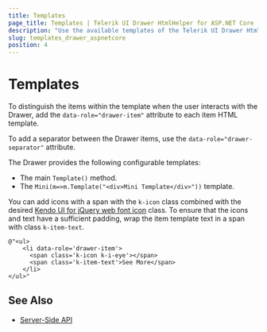 ```yaml
---
title: Templates
page_title: Templates | Telerik UI Drawer HtmlHelper for ASP.NET Core
description: "Use the available templates of the Telerik UI Drawer HtmlHelper for ASP.NET Core (MVC 6 or ASP.NET Core MVC)."
slug: templates_drawer_aspnetcore
position: 4
---
```


# Templates

To distinguish the items within the template when the user interacts with the Drawer, add the `data-role="drawer-item"` attribute to each item HTML template.

To add a separator between the Drawer items, use the `data-role="drawer-separator"` attribute.

The Drawer provides the following configurable templates:
* The main `Template()` method.
* The `Mini(m=>m.Template("<div>Mini Template</div>"))` template.

You can add icons with a span with the `k-icon` class combined with the desired [Kendo UI for jQuery web font icon](https://docs.telerik.com/kendo-ui/styles-and-layout/icons-web#list-of-font-icons) class. To ensure that the icons and text have a sufficient padding, wrap the item template text in a span with class `k-item-text`.

    @"<ul>
        <li data-role='drawer-item'>
          <span class='k-icon k-i-eye'></span>
          <span class='k-item-text'>See More</span>
        </li>
    </ul>"

## See Also

* [Server-Side API](/api/drawer)
